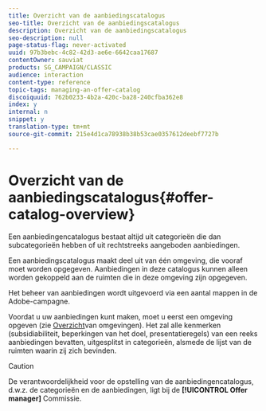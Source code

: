 ```yaml
---
title: Overzicht van de aanbiedingscatalogus
seo-title: Overzicht van de aanbiedingscatalogus
description: Overzicht van de aanbiedingscatalogus
seo-description: null
page-status-flag: never-activated
uuid: 97b3bebc-4c82-42d3-ae6e-6642caa17687
contentOwner: sauviat
products: SG_CAMPAIGN/CLASSIC
audience: interaction
content-type: reference
topic-tags: managing-an-offer-catalog
discoiquuid: 762b0233-4b2a-420c-ba28-240cfba362e8
index: y
internal: n
snippet: y
translation-type: tm+mt
source-git-commit: 215e4d1ca78938b38b53cae0357612deebf7727b

---
```



# Overzicht van de aanbiedingscatalogus{#offer-catalog-overview}

Een aanbiedingencatalogus bestaat altijd uit categorieën die dan subcategorieën hebben of uit rechtstreeks aangeboden aanbiedingen.

Een aanbiedingscatalogus maakt deel uit van één omgeving, die vooraf moet worden opgegeven. Aanbiedingen in deze catalogus kunnen alleen worden gekoppeld aan de ruimten die in deze omgeving zijn opgegeven.

Het beheer van aanbiedingen wordt uitgevoerd via een aantal mappen in de Adobe-campagne.

Voordat u uw aanbiedingen kunt maken, moet u eerst een omgeving opgeven (zie [Overzicht](../../interaction/using/environments-overview.md)van omgevingen). Het zal alle kenmerken (subsidiabiliteit, beperkingen van het doel, presentatieregels) van een reeks aanbiedingen bevatten, uitgesplitst in categorieën, alsmede de lijst van de ruimten waarin zij zich bevinden.

>[!CAUTION]
>
>De verantwoordelijkheid voor de opstelling van de aanbiedingencatalogus, d.w.z. de categorieën en de aanbiedingen, ligt bij de **[!UICONTROL Offer manager]** Commissie.

